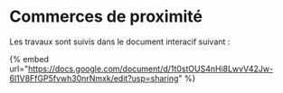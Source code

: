 # Commerces de proximité

Les travaux sont suivis dans le document interacif suivant :

{% embed url="https://docs.google.com/document/d/1t0stOUS4nHi8LwvV42Jw-6l1V8FfGP5fvwh30nrNmxk/edit?usp=sharing" %}



 

